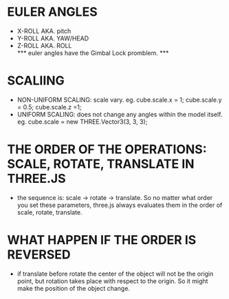 # EULER ANGLES
- X-ROLL AKA. pitch
- Y-ROLL AKA. YAW/HEAD
- Z-ROLL AKA. ROLL  
*** euler angles have the Gimbal Lock promblem. ***

# SCALIING
- NON-UNIFORM SCALING: scale vary. eg. cube.scale.x = 1; cube.scale.y = 0.5; cube.scale.z =1;
- UNIFORM SCALING: does not change any angles within the model itself. eg. cube.scale = new THREE.Vector3(3, 3, 3);

# THE ORDER OF THE OPERATIONS: SCALE, ROTATE, TRANSLATE IN THREE.JS
- the sequence is: scale -> rotate -> translate. So no matter what order you set these parameters, three.js always evaluates them in the order of scale, rotate, translate.

# WHAT HAPPEN IF THE ORDER IS REVERSED
- if translate before rotate the center of the object will not be the origin point, but rotation takes place with respect to the origin. So it might make the position of the object change.
